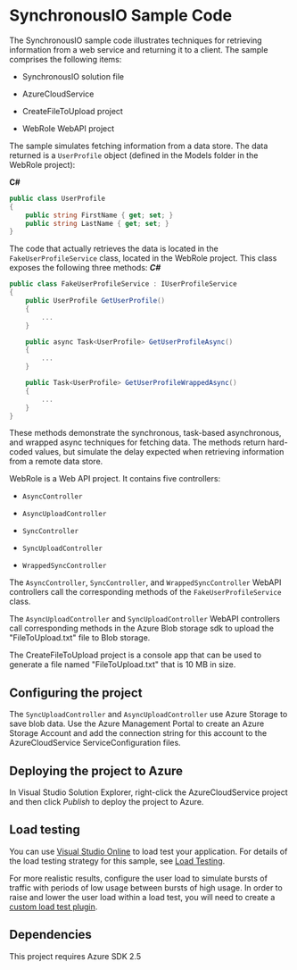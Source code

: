 # SynchronousIO Sample Code

The SynchronousIO sample code illustrates techniques for retrieving information from a web service and returning it to a client. The sample comprises the following items:

* SynchronousIO solution file

* AzureCloudService

* CreateFileToUpload project

* WebRole WebAPI project

The sample simulates fetching information from a data store. The data returned is a
`UserProfile` object (defined in the Models folder in the WebRole project):

**C#**
``` C#
public class UserProfile
{
    public string FirstName { get; set; }
    public string LastName { get; set; }
}
```

The code that actually retrieves the data is located in the `FakeUserProfileService`
class, located in the WebRole project. This class exposes the following three methods:
***C#***
``` C#
public class FakeUserProfileService : IUserProfileService
{
    public UserProfile GetUserProfile()
    {
        ...
    }

    public async Task<UserProfile> GetUserProfileAsync()
    {
        ...
    }

    public Task<UserProfile> GetUserProfileWrappedAsync()
    {
        ...
    }
}
```
These methods demonstrate the synchronous, task-based asynchronous, and wrapped async
techniques for fetching data. The methods return hard-coded values, but simulate the
delay expected when retrieving information from a remote data store.

WebRole is a Web API project. It contains five controllers:

* `AsyncController`

* `AsyncUploadController`

* `SyncController`

* `SyncUploadController`

* `WrappedSyncController`

The `AsyncController`, `SyncController`, and `WrappedSyncController` WebAPI
controllers call the corresponding methods of the `FakeUserProfileService` class.

The `AsyncUploadController` and `SyncUploadController` WebAPI controllers call
corresponding methods in the Azure Blob storage sdk to upload the "FileToUpload.txt"
file to Blob storage.

The CreateFileToUpload project is a console app that can be used to generate a file
named "FileToUpload.txt" that is 10 MB in size.

## Configuring the project

The `SyncUploadController` and `AsyncUploadController` use Azure Storage to save blob data. Use the Azure Management Portal to create an Azure Storage Account and add the connection string for this account to the AzureCloudService ServiceConfiguration files.

## Deploying the project to Azure

In Visual Studio Solution Explorer, right-click the AzureCloudService project and then
click *Publish* to deploy the project to Azure.


## Load testing

You can use [Visual Studio Online](http://www.visualstudio.com/en-us/get-started/load-test-your-app-vs.aspx)  to
load test your application.
For details of the load testing strategy for this sample, see [Load Testing][Load Testing].

For more realistic results, configure the user load to simulate bursts of traffic with
periods of low usage between bursts of high usage. In order to raise and lower the
user load within a load test, you will need to create a [custom load test plugin](https://msdn.microsoft.com/en-us/library/ms243153.aspx).

## Dependencies
This project requires Azure SDK 2.5

[Load Testing]: docs/LoadTesting.md

